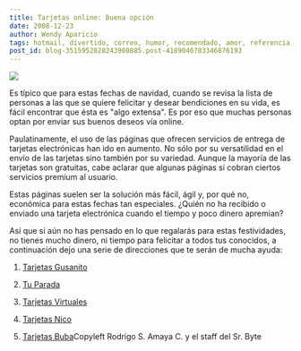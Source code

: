 ```yaml
---
title: Tarjetas online: Buena opción
date: 2008-12-23
author: Wendy Aparicio
tags: hotmail, divertido, correo, humor, recomendado, amor, referencia, informacion, amistad, agil, happy, año nuevo, idea, trucos
post_id: blog-3515952828243908885.post-4189046783346876193
---
```


[![](http://2.bp.blogspot.com/_JbB9KsZ238w/SVG0gnXAtoI/AAAAAAAAARg/VbSDyhHo8hE/s320/42fd01f3-00000-016cc-400cb8e1.jpeg)](http://2.bp.blogspot.com/_JbB9KsZ238w/SVG0gnXAtoI/AAAAAAAAARg/VbSDyhHo8hE/s1600-h/42fd01f3-00000-016cc-400cb8e1.jpeg)

Es típico que para estas fechas de navidad, cuando se revisa la lista de personas a las
      que se quiere felicitar y desear bendiciones en su vida, es fácil encontrar que ésta es "algo
      extensa".
Es por eso que muchas personas optan por enviar sus buenos deseos vía
      online.

Paulatinamente, el uso de las páginas que ofrecen servicios de
      entrega de tarjetas electrónicas han ido en aumento. No sólo por su versatilidad en el envío
      de las tarjetas sino también por su variedad. Aunque la mayoría de las tarjetas son gratuitas,
      cabe aclarar que algunas páginas sí cobran ciertos servicios premium al usuario.

Estas páginas suelen ser la solución más fácil, ágil y, por qué no, económica
      para estas fechas tan especiales. ¿Quién no ha recibido o enviado una tarjeta electrónica
      cuando el tiempo y poco dinero apremian?

Así que si aún no has pensado
      en lo que regalarás para estas festividades, no tienes mucho dinero, ni tiempo para felicitar
      a todos tus conocidos, a continuación dejo una serie de direcciones que te serán de mucha
      ayuda:

1.
      [Tarjetas Gusanito](http://us.gusanito.com/esp/)

2. [Tu Parada](http://www.blogger.com/www.tuparada.com)

3. [Tarjetas Virtuales](http://www.tarjetasvirtuales.com/)

4. [Tarjetas Nico](http://www.tarjetasnico.com/)

5. [Tarjetas Buba](http://www.tarjetasbubba.com/)Copyleft Rodrigo S. Amaya C. y el staff del Sr.
      Byte